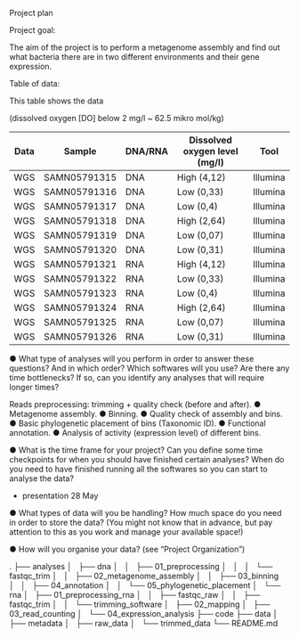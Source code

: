 Project plan

Project goal:

The aim of the project is to perform a metagenome assembly and find out what bacteria there are in two different environments and their gene expression. 

Table of data: 

This table shows the data

 (dissolved oxygen [DO] below 2 mg/l ~ 62.5 mikro mol/kg)


| Data | Sample       | DNA/RNA | Dissolved oxygen level (mg/l) | Tool     |
|------|-------------|---------|-------------------------------|----------|
| WGS  | SAMN05791315 | DNA     | High (4,12)                     | Illumina |
| WGS  | SAMN05791316 | DNA     | Low (0,33)                      | Illumina |
| WGS  | SAMN05791317 | DNA     | Low (0,4)                       | Illumina |
| WGS  | SAMN05791318 | DNA     | High (2,64)                     | Illumina |
| WGS  | SAMN05791319 | DNA     | Low (0,07)                      | Illumina |
| WGS  | SAMN05791320 | DNA     | Low (0,31)                      | Illumina |
| WGS  | SAMN05791321 | RNA     | High (4,12)                     | Illumina |
| WGS  | SAMN05791322 | RNA     | Low (0,33)                      | Illumina |
| WGS  | SAMN05791323 | RNA     | Low (0,4)                       | Illumina |
| WGS  | SAMN05791324 | RNA     | High (2,64)                     | Illumina |
| WGS  | SAMN05791325 | RNA     | Low (0,07)                      | Illumina |
| WGS  | SAMN05791326 | RNA     | Low (0,31)                      | Illumina |





● What type of analyses will you perform in order to answer these questions? And in
which order? Which softwares will you use? Are there any time bottlenecks? If so,
can you identify any analyses that will require longer times?

Reads preprocessing: trimming + quality check (before and
after).
● Metagenome assembly.
● Binning.
● Quality check of assembly and bins.
● Basic phylogenetic placement of bins (Taxonomic ID).
● Functional annotation.
● Analysis of activity (expression level) of different bins.
 

● What is the time frame for your project? Can you define some time checkpoints for
when you should have finished certain analyses? When do you need to have finished
running all the softwares so you can start to analyse the data?

- presentation 28 May

● What types of data will you be handling? How much space do you need in order to
store the data? (You might not know that in advance, but pay attention to this as you
work and manage your available space!)


● How will you organise your data? (see “Project Organization”)



.
├── analyses
│   ├── dna
│   │   ├── 01_preprocessing
│   │   │   └── fastqc_trim
│   │   ├── 02_metagenome_assembly
│   │   ├── 03_binning
│   │   ├── 04_annotation
│   │   └── 05_phylogenetic_placement
│   └── rna
│       ├── 01_preprocessing_rna
│       │   ├── fastqc_raw
│       │   ├── fastqc_trim
│       │   └── trimming_software
│       ├── 02_mapping
│       ├── 03_read_counting
│       └── 04_expression_analysis
├── code
├── data
│   ├── metadata
│   ├── raw_data
│   └── trimmed_data
└── README.md
